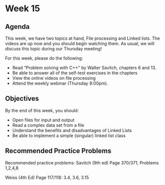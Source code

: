 # Week 15

## Agenda

This week, we have two topics at hand, File processing and Linked lists. The videos are up now and you should begin watching them. As usual, we will discuss this topic  during our Thursday meeting!

For this week, please do the following:

* Read “Problem solving with C++” by Walter Savitch, chapters 6 and 13.
* Be able to answer all of the self-test exercises in the chapters
* View the online videos on file processing
* Attend the weekly webinar (Thursday 8:00pm).

## Objectives

By the end of this week, you should:

* Open files for input and output
* Read a complex data set from a file
* Understand the benefits and disadvantages of Linked Lists
* Be able to implement a simple (singular) linked list class

## Recommended Practice Problems

Recommended practice problems:
Savitch (9th ed) Page 370/371, Problems 1,2,4,8

Weiss (4th Ed) Page 117/118: 3.4, 3.6, 3.15